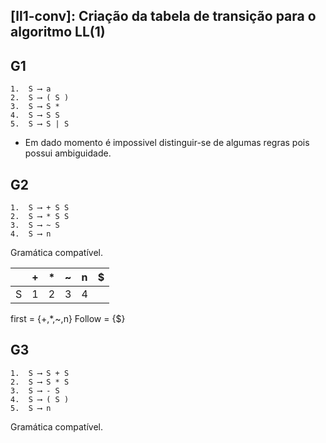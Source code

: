 ## [ll1-conv]: Criação da tabela de transição para o algoritmo LL(1)

## G1
```
1.  S ⟶ a
2.  S ⟶ ( S )
3.  S ⟶ S *
4.  S ⟶ S S
5.  S ⟶ S | S
```
* Em dado momento é impossivel distinguir-se de algumas regras pois possui ambiguidade.

## G2
```
1.  S ⟶ + S S
2.  S ⟶ * S S
3.  S ⟶ ~ S
4.  S ⟶ n
```
Gramática compatível.


||+|*|~|n|$|
| :---: | :---: | :---: | :---: | :---: | :--- |
|S|1|2|3|4||

first = {+,*,~,n} Follow = {$}


## G3
```
1.  S ⟶ S + S
2.  S ⟶ S * S
3.  S ⟶ - S
4.  S ⟶ ( S )
5.  S ⟶ n
```
Gramática compatível.


